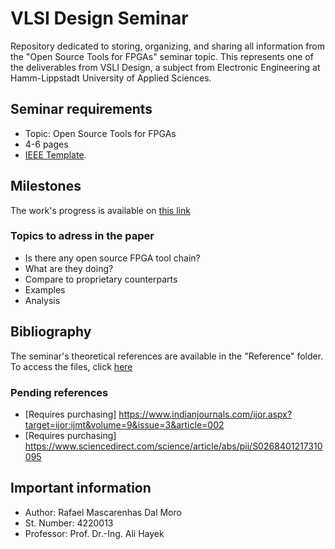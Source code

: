 # VLSI Design Seminar
Repository dedicated to storing, organizing, and sharing all information from the "Open Source Tools for FPGAs" seminar topic. This represents one of the deliverables from VSLI Design, a subject from Electronic Engineering at Hamm-Lippstadt University of Applied Sciences.

## Seminar requirements
* Topic: Open Source Tools for FPGAs
* 4-6 pages
* [IEEE Template](https://www.ieee.org/conferences/publishing/templates.html).

## Milestones
The work's progress is available on [this link](https://www.overleaf.com/read/ybyqfmctdjrm)

### Topics to adress in the paper
* Is there any open source FPGA tool chain?
* What are they doing?
* Compare to proprietary counterparts
* Examples
* Analysis


## Bibliography
The seminar's theoretical references are available in the "Reference" folder. To access the files, click [here](https://github.com/rafaelmdalmoro/VLSI-design-seminar/tree/main/References)

### Pending references
 * [Requires purchasing] https://www.indianjournals.com/ijor.aspx?target=ijor:ijmt&volume=9&issue=3&article=002
 * [Requires purchasing] https://www.sciencedirect.com/science/article/abs/pii/S0268401217310095


## Important information
* Author: Rafael Mascarenhas Dal Moro
* St. Number: 4220013
* Professor: Prof. Dr.-Ing. Ali Hayek
